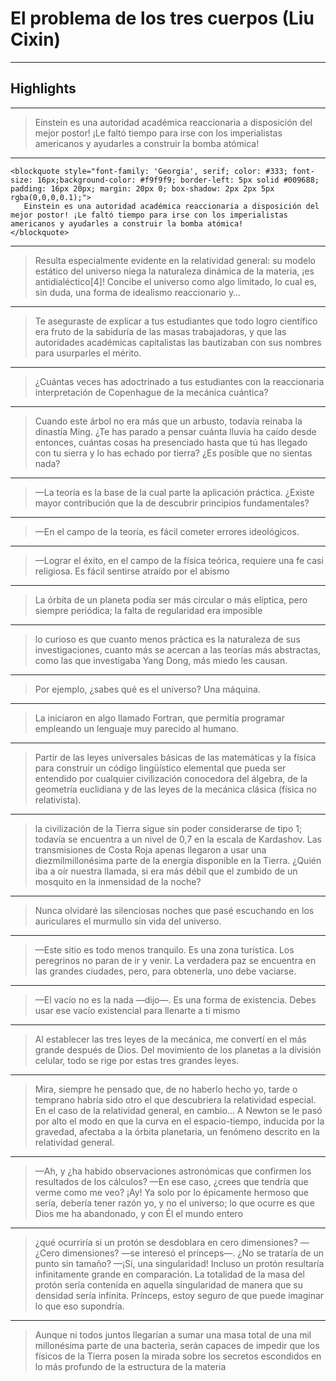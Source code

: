 # **El problema de los tres cuerpos (Liu Cixin)**


---

## Highlights

---

> Einstein es una autoridad académica reaccionaria a disposición del mejor postor! ¡Le faltó tiempo para irse con los imperialistas americanos y ayudarles a construir la bomba atómica!

---
~~~
<blockquote style="font-family: 'Georgia', serif; color: #333; font-size: 16px;background-color: #f9f9f9; border-left: 5px solid #009688; padding: 16px 20px; margin: 20px 0; box-shadow: 2px 2px 5px rgba(0,0,0,0.1);">
   Einstein es una autoridad académica reaccionaria a disposición del mejor postor! ¡Le faltó tiempo para irse con los imperialistas americanos y ayudarles a construir la bomba atómica!
</blockquote>
~~~

---

> Resulta especialmente evidente en la relatividad general: su modelo estático del universo niega la naturaleza dinámica de la materia, ¡es antidialéctico[4]! Concibe el universo como algo limitado, lo cual es, sin duda, una forma de idealismo reaccionario y…

---

> Te aseguraste de explicar a tus estudiantes que todo logro científico era fruto de la sabiduría de las masas trabajadoras, y que las autoridades académicas capitalistas las bautizaban con sus nombres para usurparles el mérito.

---

> ¿Cuántas veces has adoctrinado a tus estudiantes con la reaccionaria interpretación de Copenhague de la mecánica cuántica?

---

> Cuando este árbol no era más que un arbusto, todavía reinaba la dinastía Ming. ¿Te has parado a pensar cuánta lluvia ha caído desde entonces, cuántas cosas ha presenciado hasta que tú has llegado con tu sierra y lo has echado por tierra? ¿Es posible que no sientas nada?

---

> —La teoría es la base de la cual parte la aplicación práctica. ¿Existe mayor contribución que la de descubrir principios fundamentales?

---

> —En el campo de la teoría, es fácil cometer errores ideológicos.

---

> —Lograr el éxito, en el campo de la física teórica, requiere una fe casi religiosa. Es fácil sentirse atraído por el abismo

---

> La órbita de un planeta podía ser más circular o más elíptica, pero siempre periódica; la falta de regularidad era imposible

---

> lo curioso es que cuanto menos práctica es la naturaleza de sus investigaciones, cuanto más se acercan a las teorías más abstractas, como las que investigaba Yang Dong, más miedo les causan.

---

> Por ejemplo, ¿sabes qué es el universo? Una máquina.

---

> La iniciaron en algo llamado Fortran, que permitía programar empleando un lenguaje muy parecido al humano.

---

> Partir de las leyes universales básicas de las matemáticas y la física para construir un código lingüístico elemental que pueda ser entendido por cualquier civilización conocedora del álgebra, de la geometría euclidiana y de las leyes de la mecánica clásica (física no relativista).

---

> la civilización de la Tierra sigue sin poder considerarse de tipo 1; todavía se encuentra a un nivel de 0,7 en la escala de Kardashov. Las transmisiones de Costa Roja apenas llegaron a usar una diezmilmillonésima parte de la energía disponible en la Tierra. ¿Quién iba a oír nuestra llamada, si era más débil que el zumbido de un mosquito en la inmensidad de la noche?

---

> Nunca olvidaré las silenciosas noches que pasé escuchando en los auriculares el murmullo sin vida del universo.

---

> —Este sitio es todo menos tranquilo. Es una zona turística. Los peregrinos no paran de ir y venir. La verdadera paz se encuentra en las grandes ciudades, pero, para obtenerla, uno debe vaciarse.

---

> —El vacío no es la nada —dijo—. Es una forma de existencia. Debes usar ese vacío existencial para llenarte a ti mismo

---

> Al establecer las tres leyes de la mecánica, me convertí en el más grande después de Dios. Del movimiento de los planetas a la división celular, todo se rige por estas tres grandes leyes.

---

> Mira, siempre he pensado que, de no haberlo hecho yo, tarde o temprano habría sido otro el que descubriera la relatividad especial. En el caso de la relatividad general, en cambio… A Newton se le pasó por alto el modo en que la curva en el espacio-tiempo, inducida por la gravedad, afectaba a la órbita planetaria, un fenómeno descrito en la relatividad general.

---

> —Ah, y ¿ha habido observaciones astronómicas que confirmen los resultados de los cálculos? —En ese caso, ¿crees que tendría que verme como me veo? ¡Ay! Ya solo por lo épicamente hermoso que sería, debería tener razón yo, y no el universo; lo que ocurre es que Dios me ha abandonado, y con Él el mundo entero

---

> ¿qué ocurriría si un protón se desdoblara en cero dimensiones? —¿Cero dimensiones? —se interesó el prínceps—. ¿No se trataría de un punto sin tamaño? —¡Sí, una singularidad! Incluso un protón resultaría infinitamente grande en comparación. La totalidad de la masa del protón sería contenida en aquella singularidad de manera que su densidad sería infinita. Prínceps, estoy seguro de que puede imaginar lo que eso supondría.

---

> Aunque ni todos juntos llegarían a sumar una masa total de una mil millonésima parte de una bacteria, serán capaces de impedir que los físicos de la Tierra posen la mirada sobre los secretos escondidos en lo más profundo de la estructura de la materia